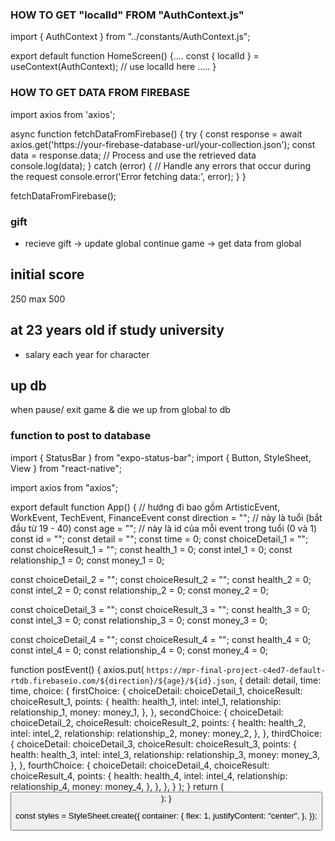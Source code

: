 ### HOW TO GET "localId" FROM  "AuthContext.js" ###
import { AuthContext } from "../constants/AuthContext.js";

export default function HomeScreen() {....
const { localId } = useContext(AuthContext);
// use localId here
.....
    }
### HOW TO GET DATA FROM FIREBASE ###
import axios from 'axios';

async function fetchDataFromFirebase() {
  try {
    const response = await axios.get('https://your-firebase-database-url/your-collection.json');
    const data = response.data;
    // Process and use the retrieved data
    console.log(data);
  } catch (error) {
    // Handle any errors that occur during the request
    console.error('Error fetching data:', error);
  }
}

fetchDataFromFirebase();

### gift ###
- recieve gift -> update global
  continue game -> get data from global

## initial score ###
250
max 500

## at 23 years old if study university ###
+ salary each year for character
## up db ##
when pause/ exit game & die we up from global to db

### function to post to database ###
import { StatusBar } from "expo-status-bar";
import { Button, StyleSheet, View } from "react-native";

import axios from "axios";

export default function App() {
// hướng đi bao gồm ArtisticEvent, WorkEvent, TechEvent, FinanceEvent
  const direction = "";
// này là tuổi (bắt đầu từ 19 - 40)
  const age = "";
// này là id của mỗi event trong tuổi (0 và 1)
  const id = "";
  const detail = "";
  const time = 0;
  const choiceDetail_1 = "";
  const choiceResult_1 = "";
  const health_1 = 0;
  const intel_1 = 0;
  const relationship_1 = 0;
  const money_1 = 0;

  const choiceDetail_2 = "";
  const choiceResult_2 = "";
  const health_2 = 0;
  const intel_2 = 0;
  const relationship_2 = 0;
  const money_2 = 0;

  const choiceDetail_3 = "";
  const choiceResult_3 = "";
  const health_3 = 0;
  const intel_3 = 0;
  const relationship_3 = 0;
  const money_3 = 0;

  const choiceDetail_4 = "";
  const choiceResult_4 = "";
  const health_4 = 0;
  const intel_4 = 0;
  const relationship_4 = 0;
  const money_4 = 0;

  function postEvent() {
    axios.put(
      `https://mpr-final-project-c4ed7-default-rtdb.firebaseio.com/${direction}/${age}/${id}.json`,
      {
        detail: detail,
        time: time,
        choice: {
          firstChoice: {
            choiceDetail: choiceDetail_1,
            choiceResult: choiceResult_1,
            points: {
              health: health_1,
              intel: intel_1,
              relationship: relationship_1,
              money: money_1,
            },
          },
          secondChoice: {
            choiceDetail: choiceDetail_2,
            choiceResult: choiceResult_2,
            points: {
              health: health_2,
              intel: intel_2,
              relationship: relationship_2,
              money: money_2,
            },
          },
          thirdChoice: {
            choiceDetail: choiceDetail_3,
            choiceResult: choiceResult_3,
            points: {
              health: health_3,
              intel: intel_3,
              relationship: relationship_3,
              money: money_3,
            },
          },
          fourthChoice: {
            choiceDetail: choiceDetail_4,
            choiceResult: choiceResult_4,
            points: {
              health: health_4,
              intel: intel_4,
              relationship: relationship_4,
              money: money_4,
            },
          },
        },
      }
    );
  }
  return (
    <View style={styles.container}>
      <Button title="click me" onPress={postEvent} />
      <StatusBar style="light" backgroundColor="#FFB732" />
    </View>
  );
}

const styles = StyleSheet.create({
  container: {
    flex: 1,
    justifyContent: "center",
  },
});




